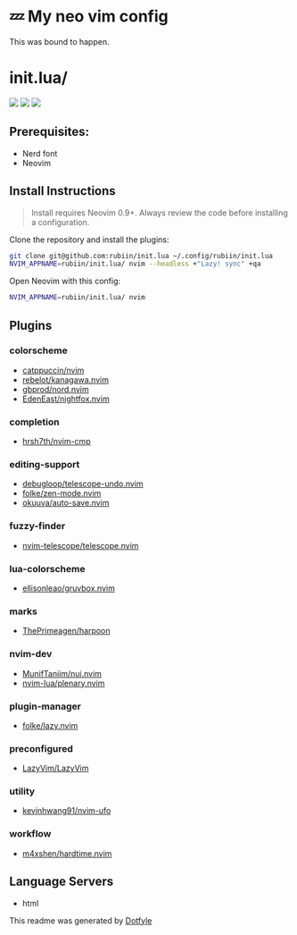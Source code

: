 # 💤 My neo vim config

This was bound to happen.

# init.lua/

<a href="https://dotfyle.com/rubiin/initlua"><img src="https://dotfyle.com/rubiin/initlua/badges/plugins?style=flat" /></a>
<a href="https://dotfyle.com/rubiin/initlua"><img src="https://dotfyle.com/rubiin/initlua/badges/leaderkey?style=flat" /></a>
<a href="https://dotfyle.com/rubiin/initlua"><img src="https://dotfyle.com/rubiin/initlua/badges/plugin-manager?style=flat" /></a>

## Prerequisites:

- Nerd font
- Neovim

## Install Instructions

> Install requires Neovim 0.9+. Always review the code before installing a configuration.

Clone the repository and install the plugins:

```sh
git clone git@github.com:rubiin/init.lua ~/.config/rubiin/init.lua
NVIM_APPNAME=rubiin/init.lua/ nvim --headless +"Lazy! sync" +qa
```

Open Neovim with this config:

```sh
NVIM_APPNAME=rubiin/init.lua/ nvim
```

## Plugins

### colorscheme

- [catppuccin/nvim](https://dotfyle.com/plugins/catppuccin/nvim)
- [rebelot/kanagawa.nvim](https://dotfyle.com/plugins/rebelot/kanagawa.nvim)
- [gbprod/nord.nvim](https://dotfyle.com/plugins/gbprod/nord.nvim)
- [EdenEast/nightfox.nvim](https://dotfyle.com/plugins/EdenEast/nightfox.nvim)

### completion

- [hrsh7th/nvim-cmp](https://dotfyle.com/plugins/hrsh7th/nvim-cmp)

### editing-support

- [debugloop/telescope-undo.nvim](https://dotfyle.com/plugins/debugloop/telescope-undo.nvim)
- [folke/zen-mode.nvim](https://dotfyle.com/plugins/folke/zen-mode.nvim)
- [okuuva/auto-save.nvim](https://dotfyle.com/plugins/okuuva/auto-save.nvim)

### fuzzy-finder

- [nvim-telescope/telescope.nvim](https://dotfyle.com/plugins/nvim-telescope/telescope.nvim)

### lua-colorscheme

- [ellisonleao/gruvbox.nvim](https://dotfyle.com/plugins/ellisonleao/gruvbox.nvim)

### marks

- [ThePrimeagen/harpoon](https://dotfyle.com/plugins/ThePrimeagen/harpoon)

### nvim-dev

- [MunifTanjim/nui.nvim](https://dotfyle.com/plugins/MunifTanjim/nui.nvim)
- [nvim-lua/plenary.nvim](https://dotfyle.com/plugins/nvim-lua/plenary.nvim)

### plugin-manager

- [folke/lazy.nvim](https://dotfyle.com/plugins/folke/lazy.nvim)

### preconfigured

- [LazyVim/LazyVim](https://dotfyle.com/plugins/LazyVim/LazyVim)

### utility

- [kevinhwang91/nvim-ufo](https://dotfyle.com/plugins/kevinhwang91/nvim-ufo)

### workflow

- [m4xshen/hardtime.nvim](https://dotfyle.com/plugins/m4xshen/hardtime.nvim)

## Language Servers

- html

This readme was generated by [Dotfyle](https://dotfyle.com)
